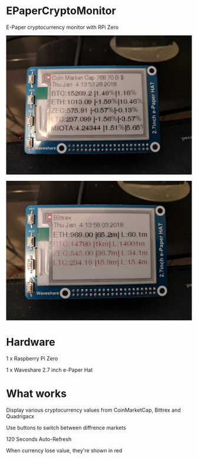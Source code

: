 # EPaperCryptoMonitor
E-Paper cryptocurrency monitor with RPi Zero

![alt text](https://github.com/HanYangZhao/EPaperCryptoMonitor/blob/master/home.jpg)

![alt text](https://github.com/HanYangZhao/EPaperCryptoMonitor/blob/master/bittrex.jpg)




# Hardware
1 x Raspberry Pi Zero

1 x Waveshare 2.7 inch e-Paper Hat


# What works
Display various cryptocurrency values from CoinMarketCap, Bittrex and Quadrigacx

Use buttons to switch between diffrence markets

120 Seconds Auto-Refresh

When currency lose value, they're shown in red

